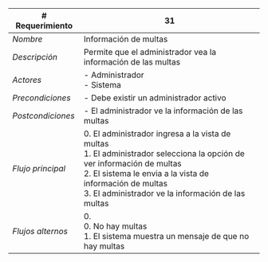 |# Requerimiento|31 |
|-|-|
| *Nombre*|Información de multas
| *Descripción*| Permite que el administrador vea la información de las multas |
|*Actores*| - Administrador<br> - Sistema
|*Precondiciones*| - Debe existir un administrador activo
|*Postcondiciones*| - El administrador ve la información de las multas
|*Flujo principal*|0.  El administrador ingresa a la vista de multas<br>1.  El administrador selecciona la opción de ver información de multas<br>2.  El sistema le envia a la vista de información de multas<br>3.  El administrador ve la información de las multas
|*Flujos alternos*|0. <br> 0. No hay multas<br>1. El sistema muestra un mensaje de que no hay multas
